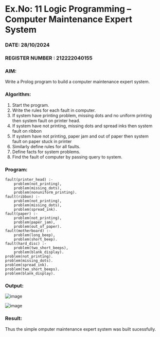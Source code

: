 # Ex.No: 11  Logic Programming –  Computer Maintenance Expert System
### DATE:  28/10/2024                                                   
### REGISTER NUMBER : 212222040155
### AIM: 
Write a Prolog program to build a computer maintenance expert system.
###  Algorithm:
1. Start the program.
2. Write the rules for each fault in computer.
3. If system have printing problem, missing dots and no uniform printing then system fault on printer head.
4. If system have not printing, missing dots and spread inks then system fault on ribbon
5. If system have not printing, paper jam and out of paper then system fault on paper stuck in printer
6. Similarly define rules for all faults.
7. Define facts for system problems.
8. Find the fault of computer by passing query to system.
     
### Program:
```
fault(printer_head) :-
	problem(not_printing),
	problem(missing_dots),
	problem(nonuniform_printing).
fault(ribbon) :-
	problem(not_printing),
	problem(missing_dots),
	problem(spread_ink).
fault(paper) :-
	problem(not_printing),
	problem(paper_jam),
	problem(out_of_paper).
fault(motherboard) :-
	problem(long_beep),
	problem(short_beep).
fault(hard_disc) :-
	problem(two_short_beeps),
	problem(blank_display).
problem(not_printing).
problem(missing_dots).
problem(spread_ink).
problem(two_short_beeps).
problem(blank_display).

```
### Output:

![image](https://github.com/user-attachments/assets/bee075c6-de9c-4dee-be6b-05e97146244e)

![image](https://github.com/user-attachments/assets/02d53fff-2a7b-4010-bb79-7f752ae0663e)

### Result:
Thus the simple omputer maintenance expert system was built sucessfully.
